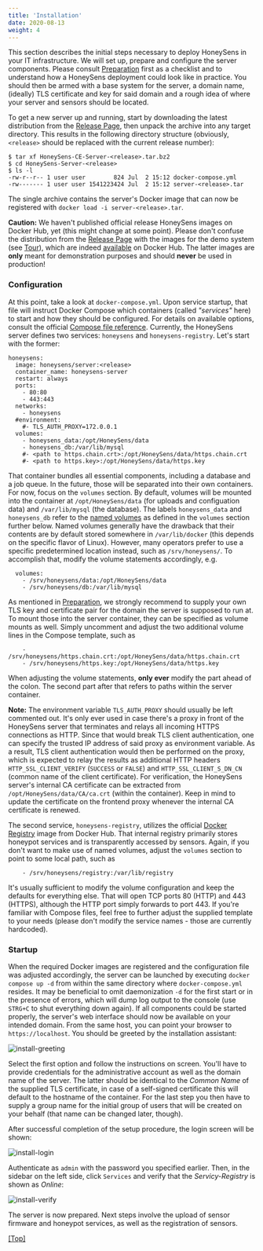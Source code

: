 ```yaml
---
title: 'Installation'
date: 2020-08-13
weight: 4
---
```


This section describes the initial steps necessary to deploy HoneySens in your IT infrastructure. We will set up, prepare and configure the server components. Please consult [Preparation](/docs/preparation) first as a checklist and to understand how a HoneySens deployment could look like in practice. You should then be armed with a base system for the server, a domain name, (ideally) TLS certificate and key for said domain and a rough idea of where your server and sensors should be located.

To get a new server up and running, start by downloading the latest distribution from the [Release Page](/releases/ce), then unpack the archive into any target directory. This results in the following directory structure (obviously, `<release>` should be replaced with the current release number):
~~~
$ tar xf HoneySens-CE-Server-<release>.tar.bz2
$ cd HoneySens-Server-<release>
$ ls -l
-rw-r--r-- 1 user user        824 Jul  2 15:12 docker-compose.yml
-rw------- 1 user user 1541223424 Jul  2 15:12 server-<release>.tar
~~~
The single archive contains the server's Docker image that can now be registered with `docker load -i server-<release>.tar`.

**Caution:** We haven't published official release HoneySens images on Docker Hub, yet (this might change at some point). Please don't confuse the distribution from the [Release Page](/releases/ce) with the images for the demo system (see [Tour](/docs/tour)), which are indeed [available](https://hub.docker.com/u/honeysens/) on Docker Hub. The latter images are **only** meant for demonstration purposes and should **never** be used in production!

### Configuration
At this point, take a look at `docker-compose.yml`. Upon service startup, that file will instruct Docker Compose which containers (called *"services"* here) to start and how they should be configured. For details on available options, consult the official [Compose file reference](https://docs.docker.com/compose/compose-file/). Currently, the HoneySens server defines two services: `honeysens` and `honeysens-registry`. Let's start with the former:
~~~
honeysens:
  image: honeysens/server:<release>
  container_name: honeysens-server
  restart: always
  ports:
    - 80:80
    - 443:443
  networks:
    - honeysens
  #environment:
    #- TLS_AUTH_PROXY=172.0.0.1
  volumes:
    - honeysens_data:/opt/HoneySens/data
    - honeysens_db:/var/lib/mysql
    #- <path to https.chain.crt>:/opt/HoneySens/data/https.chain.crt
    #- <path to https.key>:/opt/HoneySens/data/https.key
~~~
That container bundles all essential components, including a database and a job queue. In the future, those will be separated into their own containers. For now, focus on the `volumes` section. By default, volumes will be mounted into the container at `/opt/HoneySens/data` (for uploads and configuation data) and `/var/lib/mysql` (the database). The labels `honeysens_data` and `honeysens_db` refer to the [named volumes](https://success.docker.com/article/different-types-of-volumes) as defined in the `volumes` section further below. Named volumes generally have the drawback that their contents are by default stored somewhere in `/var/lib/docker` (this depends on the specific flavor of Linux). However, many operators prefer to use a specific predetermined location instead, such as `/srv/honeysens/`. To accomplish that, modify the volume statements accordingly, e.g.
~~~
  volumes:
    - /srv/honeysens/data:/opt/HoneySens/data
    - /srv/honeysens/db:/var/lib/mysql
~~~
As mentioned in [Preparation](/docs/preparation), we strongly recommend to supply your own TLS key and certificate pair for the domain the server is supposed to run at. To mount those into the server container, they can be specified as volume mounts as well. Simply uncomment and adjust the two additional volume lines in the Compose template, such as
~~~
    - /srv/honeysens/https.chain.crt:/opt/HoneySens/data/https.chain.crt
    - /srv/honeysens/https.key:/opt/HoneySens/data/https.key
~~~
When adjusting the volume statements, **only ever** modify the part ahead of the colon. The second part after that refers to paths within the server container.

**Note:** The environment variable `TLS_AUTH_PROXY` should usually be left commented out. It's only ever used in case there's a proxy in front of the HoneySens server that terminates and relays all incoming HTTPS connections as HTTP. Since that would break TLS client authentication, one can specify the trusted IP address of said proxy as environment variable. As a result, TLS client authentication would then be performed on the proxy, which is expected to relay the results as additional HTTP headers `HTTP_SSL_CLIENT_VERIFY` (`SUCCESS` or `FALSE`) and `HTTP_SSL_CLIENT_S_DN_CN` (common name of the client certificate). For verification, the HoneySens server's internal CA certificate can be extracted from `/opt/HoneySens/data/CA/ca.crt` (within the container). Keep in mind to update the certificate on the frontend proxy whenever the internal CA certificate is renewed.

The second service, `honeysens-registry`, utilizes the official [Docker Registry](https://hub.docker.com/_/registry) image from Docker Hub. That internal registry primarily stores honeypot services and is transparently accessed by sensors. Again, if you don't want to make use of named volumes, adjust the `volumes` section to point to some local path, such as
~~~
    - /srv/honeysens/registry:/var/lib/registry
~~~
It's usually sufficient to modify the volume configuration and keep the defaults for everything else. That will open TCP ports 80 (HTTP) and 443 (HTTPS), although the HTTP port simply forwards to port 443. If you're familiar with Compose files, feel free to further adjust the supplied template to your needs (please don't modify the service names - those are currently hardcoded).

### Startup
When the required Docker images are registered and the configuration file was adjusted accordingly, the server can be launched by executing `docker compose up -d` from within the same directory where `docker-compose.yml` resides. It may be beneficial to omit daemonization `-d` for the first start or in the presence of errors, which will dump log output to the console (use `STRG+C` to shut everything down again). If all components could be started properly, the server's web interface should now be available on your intended domain. From the same host, you can point your browser to `https://localhost`. You should be greeted by the installation assistant:

![install-greeting](/images/install-greeting.png)

Select the first option and follow the instructions on screen. You'll have to provide credentials for the administrative account as well as the domain name of the server. The latter should be identical to the *Common Name* of the supplied TLS certificate, in case of a self-signed certificate this will default to the hostname of the container. For the last step you then have to supply a group name for the initial group of users that will be created on your behalf (that name can be changed later, though).

After successful completion of the setup procedure, the login screen will be shown:

![install-login](/images/demo-login.png)

Authenticate as `admin` with the password you specified earlier. Then, in the sidebar on the left side, click `Services` and verify that the *Servicy-Registry* is shown as *Online*:

![install-verify](/images/install-verify.png)

The server is now prepared. Next steps involve the upload of sensor firmware and honeypot services, as well as the registration of sensors.

[[Top]](#top)
